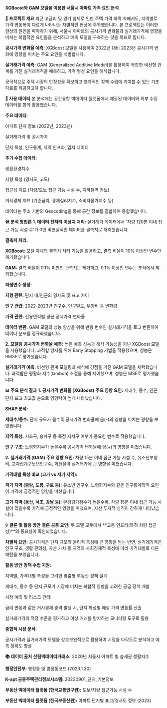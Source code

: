 **XGBoost와 GAM 모델을 이용한 서울시 아파트 가격 요인 분석**


**📂 프로젝트 개요**
최근 고금리 및 경기 침체로 인한 주택 가격 하락 속에서도, 지역별로 가격 변동폭이 다르게 나타나는 차별적인 현상에 주목했습니다. 본 프로젝트는 이러한 현상의 원인을 파악하기 위해, 서울시 아파트의 공시가격 변화율과 실거래가격에 영향을 미치는 복합적인 요인들을 분석하고 예측 모델을 구축하는 것을 목표로 합니다.

**공시가격 변화율 예측:** XGBoost 모델을 사용하여 2022년 대비 2023년 공시가격 변화에 영향을 미치는 주요 요인을 식별합니다.

**실거래가격 예측:** GAM (Generalized Additive Model)을 활용하여 복잡한 비선형 관계를 가진 실거래가격을 예측하고, 가격 형성 요인을 해석합니다.

궁극적으로 주택 시장의 안정성을 확보하고 효과적인 정책 수립에 기여할 수 있는 기초 자료를 제공하고자 합니다.

**💾 사용 데이터**
본 분석에는 공간융합 빅데이터 플랫폼에서 제공된 데이터와 외부 수집 데이터를 함께 활용했습니다.

**주요 데이터:**

아파트 단지 정보 (2022년, 2023년)

실거래가격 및 공시가격

단지 특성, 인구통계, 지역 인프라, 입지 데이터

**추가 수집 데이터:**

생활환경지수

지형 특성 (경사도, 고도)

접근성 지표 (차량/도보 접근 가능 시설 수, 지하철역 정보)

거시경제 지표 (기준금리, 경제심리지수, 소비자물가지수 등)

데이터는 주소 기반의 Geocoding을 통해 공간 정보를 결합하여 통합했습니다.

**🛠️ 분석 방법론**
**1. 데이터 전처리**
**이상치 처리:** 실거래가 데이터에서 '차량 120분 이내 접근 가능 시설 수'가 0인 비현실적인 데이터를 결측치로 처리했습니다.

**결측치 처리:**

**XGBoost:** 모델 자체의 결측치 처리 기능을 활용하고, 결측 비율이 10% 이상인 변수만 제거했습니다.

**GAM:** 결측 비율이 0.1% 미만인 관측치는 제거하고, 0.1% 이상인 변수는 분석에서 제외했습니다.

**파생변수 생성:**

**지형 관련:** 단지 내/인근의 경사도 및 표고 차이

**인구 관련:** 2022-2023년 인구수, 인구밀도, 부양비 등 변화량

**가격 관련:** 전용면적별 평균 공시가격 변화율

**데이터 변환:** GAM 모델의 성능 향상을 위해 반응 변수인 실거래가격을 로그 변환하여 데이터 분포를 정규화했습니다.

**2. 모델링**
**공시가격 변화율 예측:** 높은 예측 성능과 해석 가능성을 지닌 XGBoost 모델을 사용했습니다. 과적합 방지를 위해 Early Stopping 기법을 적용했으며, 성능은 RMSE로 평가했습니다.

**실거래가격 예측:** 비선형 관계 모델링과 해석에 강점을 가진 GAM 모델을 채택했습니다. 과적합은 평활화 지수(lambda) 조절을 통해 제어했으며, 성능은 MSE로 평가했습니다.

**📊 주요 분석 결과**
**1. 공시가격 변화율 (XGBoost)**
**주요 영향 요인:** 세대수, 동수, 인근 단지 표고 최고값 순으로 영향력이 높게 나타났습니다.

**SHAP 분석:**

**세대수/동수:** 단지 규모가 클수록 공시가격 변화율에 음(-)의 영향을 미치는 경향을 보였습니다.

**지역 특성:** 서초구, 송파구 등 특정 자치구 여부가 중요한 변수로 작용했습니다.

**인구 구조:** 노령화지수가 높을수록 공시가격 변화율에 양(+)의 영향을 미쳤습니다.

**2. 실거래가격 (GAM)**
**주요 영향 요인:** 차량 15분 이내 접근 가능 시설 수, 유소년부양비, 교차집계구노년인구수, 회전율이 실거래가에 큰 영향을 미쳤습니다.

**가격대별 특성 비교 (고가 vs 저가 지역):**

**저가 지역 (중랑, 도봉, 구로 등):** 유소년 인구수, 노령화지수와 같은 인구통계학적 요인이 가격에 긍정적인 영향을 미쳤습니다.

**고가 지역 (용산, 서초, 강남 등):** 환경평가점수가 높을수록, 차량 15분 이내 접근 가능 시설이 많을수록 가격에 긍정적인 영향을 미쳤으며, 자산 투자적 성격이 강하게 나타났습니다.

**💡 결론 및 활용 방안**
**결론**
**공통 요인:** 두 모델 모두에서 **교통 인프라(특히 차량 접근성)**의 중요성이 확인되었습니다.

**차별적 요인:** 공시가격은 단지 규모와 물리적 특성에 큰 영향을 받는 반면, 실거래가격은 인구 구조, 생활 편의성, 자산 가치 등 지역의 사회경제적 특성에 따라 가격대별로 다른 패턴을 보였습니다.

**활용 방안**
**정책 수립 지원:**

지역별, 가격대별 특성을 고려한 맞춤형 부동산 정책 설계

세대수, 동수 등 단지 규모가 시장에 미치는 복합적 영향을 고려한 공급 정책 개발

시장 예측 및 리스크 관리:

금리 변동과 같은 거시경제 충격 발생 시, 단지 특성별 예상 가격 변동률 산출

실거래가격의 적정 수준을 평가하고 이상 거래를 탐지하는 모니터링 도구로 활용

**종합적 시장 분석:**

공시가격과 실거래가격 모델을 상호보완적으로 활용하여 시장을 다각도로 분석하고 예측 정확도 향상

**📚 데이터 출처**
**산림빅데이터거래소:** 2020년 서울시 아파트 별 숲세권 생활지수

**행정안전부:** 행정동 및 법정동코드 (2023.1.30)

**K-apt 공동주택관리정보시스템:** 20220901_단지_기본정보

**부동산 빅데이터 플랫폼 (한국교통연구원):** 도보/차량 접근가능 시설 수

**부동산 빅데이터 플랫폼 (한국부동산원):** 아파트 단지별 표고/경사도 정보 (2023)